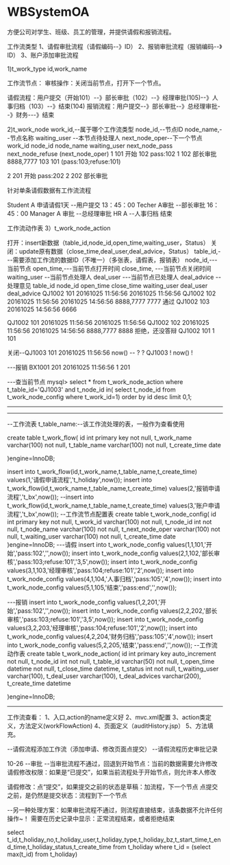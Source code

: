 # WBSystemOA


方便公司对学生、班级、员工的管理，并提供请假和报销流程。


工作流类型
1、请假审批流程（请假编码--》ID）
2、报销审批流程（报销编码--》ID）
3、账户添加审批流程 

1)t_work_type
id,work_name

工作流节点：
审核操作：关闭当前节点，打开下一个节点。

请假流程：用户提交（开始101）--》部长审批（102）--》经理审批(105)--》人事归档（103）--》结束(104)
报销流程：用户提交--》部长审批--》总经理审批--》财务---》结束

2)t_work_node
work_id,--属于哪个工作流类型
node_id,--节点ID
node_name,--节点名称
waiting_user --本节点待处理人
next_node_oper--下一个节点
work_id node_id node_name waiting_user next_node_pass  next_node_refuse  (next_node_oper)
1        101 	 开始			  102                                pass:102
1	 102     部长审批   8888,7777     103               101		  (pass:103;refuse:101)

2	 201     开始                                                        pass:202
2        202     部长审批  



针对单条请假数据有工作流流程

Student A 申请请假1天 --用户提交 13：45：00
Techer A审批          --部长审批 16：45：00
Manager A 审批       --总经理审批
HR A       --人事归档 
结束  


工作流动作表
3）t_work_node_action

打开：insert新数据（table_id,node_id,open_time,waiting_user，Status）
关闭：update原有数据（close_time,deal_user,deal_advice，Status）
table_id,---需要添加工作流的数据ID（不唯一）（多张表，请假表，报销表）
node_id,---当前节点 
open_time,---当前节点打开时间
close_time, ---当前节点关闭时间
waiting_user --当前节点处理人
deal_user ---当前节点已处理人
deal_advice --处理意见
table_id	node_id		open_time	 	close_time	waiting_user	deal_user	deal_advice
QJ1002		101		20161025 11:56:56    20161025 11:56:56 
QJ1002		102		20161025 11:56:56    20161025 14:56:56  8888,7777	7777		通过 
QJ1002          103 		20161025 14:56:56                        6666

QJ1002		101		20161025 11:56:56    20161025 11:56:56 
QJ1002		102		20161025 11:56:56    20161025 14:56:56  8888,7777	8888		拒绝，还没答辩 
QJ1002          101 
1               101

关闭--QJ1003		101		20161025 11:56:56    now()           --           ?               ?
  QJ1003           !               now()                                     !                     
   
---报销
BX1001          201              20161025 11:56:56
1               201

---查当前节点
mysql> select * from t_work_node_action where t_table_id='QJ1003' and t_node_id in( select t_node_id
 from t_work_node_config where t_work_id=1) order by id desc limit 0,1;


-----------------------------------------------------------------------------------------------------------------
--------------------------------------------------------------------------------------------------------------

--工作流表
t_table_name:--该工作流处理的表，一般作为查看使用

create table t_work_flow(
   id int primary key not null,
   t_work_name  varchar(100) not null,
   t_table_name varchar(100) not null, 
   t_create_time  date

)engine=InnoDB;

insert into t_work_flow(id,t_work_name,t_table_name,t_create_time) values(1,'请假申请流程','t_holiday',now());
insert into t_work_flow(id,t_work_name,t_table_name,t_create_time) values(2,'报销申请流程','t_bx',now());
--insert into t_work_flow(id,t_work_name,t_table_name,t_create_time) values(3,'账户申请流程','t_bx',now());
--工作流节点配置表
create table t_work_node_config(
   id int primary key not null,
   t_work_id  varchar(100) not null,
   t_node_id  int not null,
   t_node_name varchar(100) not null,
   t_next_node_oper varchar(100) not null,
   t_waiting_user varchar(100) not null,
   t_create_time date
)engine=InnoDB;
---请假
insert into t_work_node_config values(1,1,101,'开始','pass:102','',now());
insert into t_work_node_config values(2,1,102,'部长审核','pass:103;refuse:101','3,5',now());
insert into t_work_node_config values(3,1,103,'经理审核','pass:104;refuse:101','2',now());
insert into t_work_node_config values(4,1,104,'人事归档','pass:105','4',now());
insert into t_work_node_config values(5,1,105,'结束','pass:end','',now());

---报销
insert into t_work_node_config values(1,2,201,'开始','pass:102','',now());
insert into t_work_node_config values(2,2,202,'部长审核','pass:103;refuse:101','3,5',now());
insert into t_work_node_config values(3,2,203,'经理审核','pass:104;refuse:101','2',now());
insert into t_work_node_config values(4,2,204,'财务归档','pass:105','4',now());
insert into t_work_node_config values(5,2,205,'结束','pass:end','',now());
--工作流动作表
create table t_work_node_action(
   id int primary key auto_increment not null,
   t_node_id  int not null,
   t_table_id  varchar(50) not null,
   t_open_time datetime not null,
   t_close_time datetime,
   t_status int not null,
   t_waiting_user varchar(100),
   t_deal_user varchar(100),
   t_deal_advices varchar(200),
   t_create_time datetime

)engine=InnoDB; 



---------------------------------
工作流查看：
1、入口,action的name定义好
2、mvc.xml配置
3、action类定义，方法定义(workFlowAction)
4、页面定义（auditHistory.jsp）
5、方法填充。


--请假流程添加工作流（添加申请、修改页面点提交）
--请假流程历史审批记录

10-26
--审批
--当审批流程不通过，回退到开始节点：当前的数据需要允许修改
请假修改权限：如果是“已提交”，如果当前流程处于开始节点，则允许本人修改

请假修改：点“提交”，如果提交之前的状态是草稿：加流程，下一个节点
点提交之前，是仍然是提交状态：流程到下一个节点

--另一种处理方案：如果审批流程不通过，则流程直接结束，该条数据不允许任何操作~！
需要在历史记录中显示：正常流程结束，或者拒绝结束



select
t_id,t_holiday_no,t_holiday_user,t_holiday_type,t_holiday_bz,t_start_time,t_end_time,t_holiday_status,t_create_time from t_holiday where t_id = (select max(t_id) from t_holiday)

